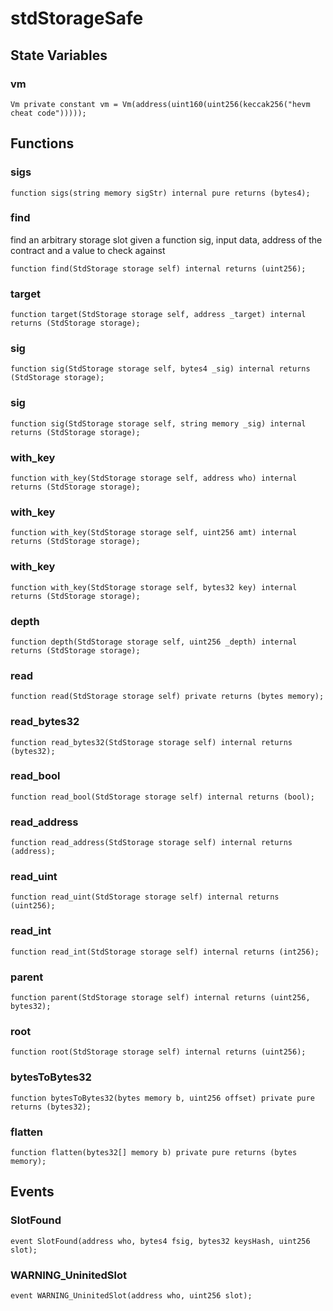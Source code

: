 # stdStorageSafe

## State Variables
### vm

```solidity
Vm private constant vm = Vm(address(uint160(uint256(keccak256("hevm cheat code")))));
```


## Functions
### sigs


```solidity
function sigs(string memory sigStr) internal pure returns (bytes4);
```

### find

find an arbitrary storage slot given a function sig, input data, address of the contract and a value to check against


```solidity
function find(StdStorage storage self) internal returns (uint256);
```

### target


```solidity
function target(StdStorage storage self, address _target) internal returns (StdStorage storage);
```

### sig


```solidity
function sig(StdStorage storage self, bytes4 _sig) internal returns (StdStorage storage);
```

### sig


```solidity
function sig(StdStorage storage self, string memory _sig) internal returns (StdStorage storage);
```

### with_key


```solidity
function with_key(StdStorage storage self, address who) internal returns (StdStorage storage);
```

### with_key


```solidity
function with_key(StdStorage storage self, uint256 amt) internal returns (StdStorage storage);
```

### with_key


```solidity
function with_key(StdStorage storage self, bytes32 key) internal returns (StdStorage storage);
```

### depth


```solidity
function depth(StdStorage storage self, uint256 _depth) internal returns (StdStorage storage);
```

### read


```solidity
function read(StdStorage storage self) private returns (bytes memory);
```

### read_bytes32


```solidity
function read_bytes32(StdStorage storage self) internal returns (bytes32);
```

### read_bool


```solidity
function read_bool(StdStorage storage self) internal returns (bool);
```

### read_address


```solidity
function read_address(StdStorage storage self) internal returns (address);
```

### read_uint


```solidity
function read_uint(StdStorage storage self) internal returns (uint256);
```

### read_int


```solidity
function read_int(StdStorage storage self) internal returns (int256);
```

### parent


```solidity
function parent(StdStorage storage self) internal returns (uint256, bytes32);
```

### root


```solidity
function root(StdStorage storage self) internal returns (uint256);
```

### bytesToBytes32


```solidity
function bytesToBytes32(bytes memory b, uint256 offset) private pure returns (bytes32);
```

### flatten


```solidity
function flatten(bytes32[] memory b) private pure returns (bytes memory);
```

## Events
### SlotFound

```solidity
event SlotFound(address who, bytes4 fsig, bytes32 keysHash, uint256 slot);
```

### WARNING_UninitedSlot

```solidity
event WARNING_UninitedSlot(address who, uint256 slot);
```

